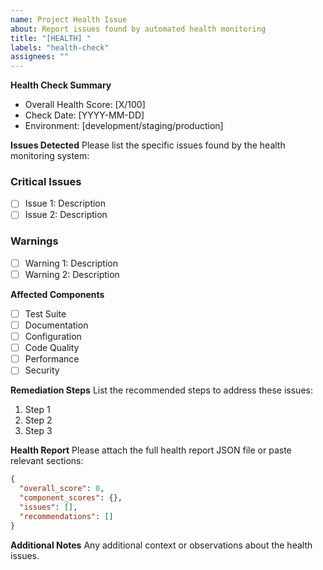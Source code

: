 ```yaml
---
name: Project Health Issue
about: Report issues found by automated health monitoring
title: "[HEALTH] "
labels: "health-check"
assignees: ""
---
```


**Health Check Summary**

- Overall Health Score: [X/100]
- Check Date: [YYYY-MM-DD]
- Environment: [development/staging/production]

**Issues Detected**
Please list the specific issues found by the health monitoring system:

### Critical Issues

- [ ] Issue 1: Description
- [ ] Issue 2: Description

### Warnings

- [ ] Warning 1: Description
- [ ] Warning 2: Description

**Affected Components**

- [ ] Test Suite
- [ ] Documentation
- [ ] Configuration
- [ ] Code Quality
- [ ] Performance
- [ ] Security

**Remediation Steps**
List the recommended steps to address these issues:

1. Step 1
2. Step 2
3. Step 3

**Health Report**
Please attach the full health report JSON file or paste relevant sections:

```json
{
  "overall_score": 0,
  "component_scores": {},
  "issues": [],
  "recommendations": []
}
```

**Additional Notes**
Any additional context or observations about the health issues.
